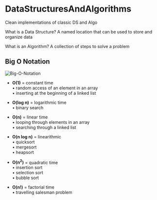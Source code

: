 # DataStructuresAndAlgorithms
Clean implementations of classic DS and Algo

What is a Data Structure? A named location that can be used to store and organize data

What is an Algorithm? A collection of steps to solve a problem

## Big O Notation

![Big-O-Notation](https://user-images.githubusercontent.com/57627290/234345009-e857e0fc-b7cf-4ec2-9ffb-e28c32c5e663.jpg)

- **O(1)** = constant time<br>
           • random access of an element in an array<br>
           • inserting at the beginning of a linked list
           
- **O(log n)** = logarithmic time<br>
           • binary search
           
- **O(n)** = linear time<br>
           • looping through elements in an array<br>
           • searching through a linked list

- **O(n log n)** = linearithmic<br>
           • quicksort<br>
           • mergesort<br>
           • heapsort

- **O(n<sup>2</sup>)** = quadratic time<br>
           • insertion sort<br>
           • selection sort<br>
           • bubble sort

- **O(n!)** = factorial time<br>
           • travelling salesman problem<br>
